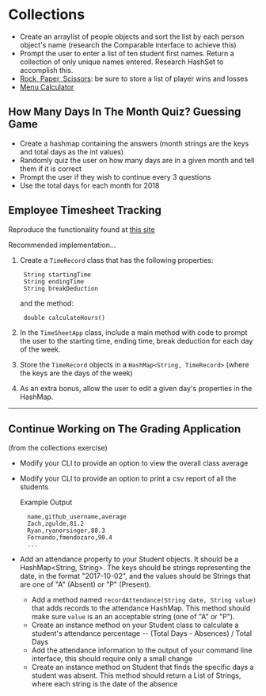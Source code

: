 # Collections

- Create an arraylist of people objects and sort the list by each person
  object's name (research the Comparable interface to achieve this)
- Prompt the user to enter a list of ten student first names. Return a
  collection of only unique names entered. Research HashSet to accomplish this.
- [Rock, Paper, Scissors][rps]: be sure to store a list of player wins and losses
- [Menu Calculator][menu]

[rps]: https://www.reddit.com/r/beginnerprojects/comments/2ah82f/rock_paper_scissors/
[menu]: https://www.reddit.com/r/beginnerprojects/comments/1bytu5/projectmenu_calculator/

## How Many Days In The Month Quiz? Guessing Game

- Create a hashmap containing the answers (month strings are the keys and total
  days as the int values)
- Randomly quiz the user on how many days are in a given month and tell them if
  it is correct
- Prompt the user if they wish to continue every 3 questions
- Use the total days for each month for 2018

## Employee Timesheet Tracking

Reproduce the functionality found at [this
site](https://www.redcort.com/Free-Timecard-Calculator/)

Recommended implementation...

1. Create a `TimeRecord` class that has the following properties:

        String startingTime
        String endingTime
        String breakDeduction

    and the method:

        double calculateHours()

1. In the `TimeSheetApp` class, include a main method with code to prompt the
   user to the starting time, ending time, break deduction for each day of the
   week.

1. Store the `TimeRecord` objects in a `HashMap<String, TimeRecord>` (where the
   keys are the days of the week)

1. As an extra bonus, allow the user to edit a given day's properties in the
   HashMap.

---

## Continue Working on The Grading Application

(from the collections exercise)

- Modify your CLI to provide an option to view the overall class average

- Modify your CLI to provide an option to print a csv report of all the
  students

    Example Output

        name,github_username,average
        Zach,zgulde,81.2
        Ryan,ryanorsinger,88.3
        Fernando,fmendozaro,90.4
        ...

- Add an attendance property to your Student objects. It should be a
  HashMap<String, String>. The keys should be strings representing the date,
  in the format "2017-10-02", and the values should be Strings that are one
  of "A" (Absent) or "P" (Present).

    - Add a method named `recordAttendance(String date, String value)` that adds
      records to the attendance HashMap. This method should make sure `value` is
      an an acceptable string (one of "A" or "P").
    - Create an instance method on your Student class to calculate a
      student's attendance percentage -- (Total Days - Absences) / Total Days
    - Add the attendance information to the output of your command line
      interface, this should require only a small change
    - Create an instance method on Student that finds the specific days a
      student was absent. This method should return a List of Strings, where
      each string is the date of the absence
